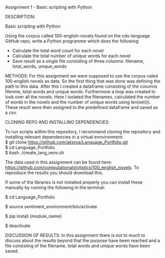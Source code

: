 Assignment 1 - Basic scripting with Python

DESCRIPTION:

Basic scripting with Python

Using the corpus called 100-english-novels found on the cds-language GitHub repo, write a Python programme which does the following:

- Calculate the total word count for each novel
- Calculate the total number of unique words for each novel
- Save result as a single file consisting of three columns: filename, total_words, unique_words

METHODS:
For this assignment we were supposed to use the corpus caled 100-english novels as data. So the first thing that was done was defining the path to this data. After this I created a dataframe consisting of the columns filenme, total words and unique words. Furthermore a loop was created to look over all the novels. Here I isolated the filenames, calculated the number of words in the novels and the number of unique words using len(set()). These result were then assigned to the predefined dataframe and saved as a csv.                                                                                                                                                                                  

CLONING REPO AND INSTALLING DEPENDENCIES:

                                                                                                                                                
To run scripts within this repository, I recommend cloning the repository and installing relevant dependencies in a virtual ennvironment:    
$ git clone https://github.com/aksroa/Language_Portfolio.git                                                                                    
$ cd Language_Portfolio                                                                                                                          
$ bash ./create_lang_venv.sh                                                                                                                                                                                                                                                 
 
 
The data used in this assignment can be found here: https://github.com/computationalstylistics/100_english_novels. To reproduce the results you should download this.                                                                                                                                                                                                                                                                  


If some of the libraries is not installed properly you can install these manually by running the following in the terminal:                   


$ cd Language_Portfolio

$ source sentiment_environment/bin/activate

$ pip install {module_name}

$ deactivate



DISCUSSION OF RESULTS: 
In this assignment there is not to much to discuss about the results beyond that the purpose have been reached and a file consisting of the filename, total words and unique words have been saved.

